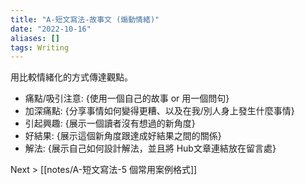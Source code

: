 ```yaml
---
title: "A-短文寫法-故事文 (煽動情緒)"
date: "2022-10-16"
aliases: []
tags: Writing
---
```


用比較情緒化的方式傳達觀點。

- 痛點/吸引注意: {使用一個自己的故事 or 用一個問句}
- 加深痛點: {分享事情如何變得更糟、以及在我/別人身上發生什麼事情}
- 引起興趣: {展示一個讀者沒有想過的新角度}
- 好結果: {展示這個新角度跟達成好結果之間的關係}
- 解法: {展示自己如何設計解法，並且將 Hub文章連結放在留言處}

Next > [[notes/A-短文寫法-5 個常用案例格式]]